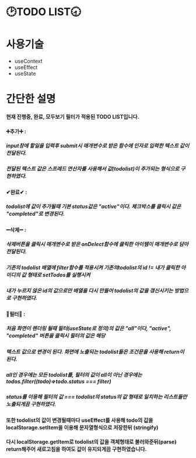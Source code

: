 # 🕑TODO LIST🕣

# 사용기술
- useContext
- useEffect
- useState

# 간단한 설명
#### 현재 진행중, 완료, 모두보기 필터가 적용된 TODO LIST입니다.
#### ➕추가➕ :
##### input창에 할일을 입력후 submit시 매개변수로 받은 함수에 인자로 입력한 텍스트 값이 전달된다.
##### 전달된 텍스트 값은 스프레드 연산자를 사용해서 값(todolist)이 추가되는 형식으로 구현하였다.

#### ✔완료✔ : 
##### todolist에 값이 추가될때 기본 status값은 "active"이다. 체크박스를 클릭시 값은 "completed"로 변경된다.

#### ➖삭제➖ : 
##### 삭제버튼을 클릭시 매개변수로 받은 onDelect함수에 클릭한 아이템이 매개변수로 담아 전달된다. 
##### 기존의 todolist 배열에 filter함수를 적용시켜 기존의todolist의 id != 내가 클릭한 아이디의 값 형태로 setTodos를 실행시켜
##### 내가 누르지 않은 id의 값으로만 배열을 다시 만들어 todolist의 값을 갱신시키는 방법으로 구현하였다.

#### 🔄필터🔄 : 
##### 처음 화면이 렌더링 될때 필터(useState로 정의)의 값은 "all"이다, "active", "completed" 버튼을 클릭시 필터의 값은 해당
##### 텍스트 값으로 변경이 된다. 화면에 노출되는 todolist들은 조건문을 사용해 return이 된다.
##### all인 경우에는 모든 todolist를,  필터의 값이 all이 아닌 경우에는 todos.filter((todo)=>todo.status === filter) 
##### status를 이용해 필터의 값 === todolist의 status의 값 형태로 일치하는 리스트들만 노출되게끔 구현하였다.

#### 또한 todolist의 값이 변경될때마다 useEffect를 사용해 todo의 값을 localStorage.setItem을 이용해 문자열형식으로 저장한뒤 (stringify)
#### 다시 localStorage.getItem로 todolist의 값을 객체형태로 불러와준뒤(parse) return해주어 새로고침을 하여도 값이 유지되게끔 구현하였습니다.
